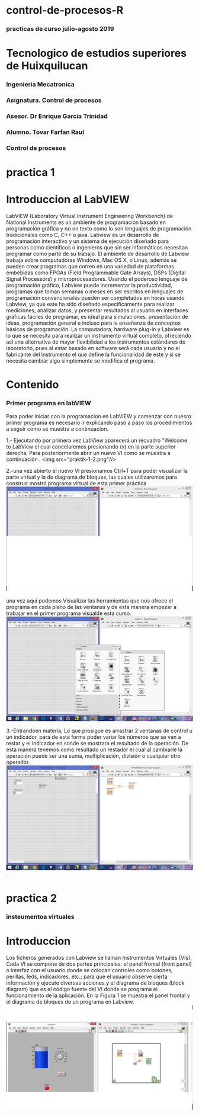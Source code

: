 # control-de-procesos-R
### practicas de curso julio-agosto 2019
# Tecnologico de estudios superiores de Huixquilucan

### Ingenieria Mecatronica 

### Asignatura. Control de procesos 

### Asesor. Dr Enrique Garcia Trinidad 

### Alumno. Tovar Farfan Raul
### Control de procesos 
# practica 1
# Introduccion al LabVIEW 

LabVIEW (Laboratory Virtual Instrument Engineering Workbench) de National Instruments es
un ambiente de programación basado en programación gráfica y no en texto como lo son
lenguajes de programación tradicionales como C, C++ o java. Labview es un desarrollo de
programación interactivo y un sistema de ejecución diseñado para personas como científicos o
ingenieros que sin ser informáticos necesitan programar como parte de su trabajo. El ambiente
de desarrollo de Labview trabaja sobre computadoras Windows, Mac OS X, o Linux, además se
pueden crear programas que corren en una variedad de plataformas embebidas como FPGAs
(Field Programmable Gate Arrays), DSPs (Digital Signal Processors) y microprocesadores.
Usando el poderoso lenguaje de programación gráfico, Labview puede incrementar la
productividad, programas que toman semanas o meses en ser escritos en lenguajes de
programación convencionales pueden ser completados en horas usando Labview, ya que este
ha sido diseñado específicamente para realizar mediciones, analizar datos, y presentar
resultados al usuario en interfaces gráficas fáciles de programar, es ideal para simulaciones,
presentación de ideas, programación general e incluso para la enseñanza de conceptos básicos
de programación.
La computadora, hardware plug-in y Labview es lo que se necesita para realizar un instrumento
virtual completo, ofreciendo así una alternativa de mayor flexibilidad a los instrumentos
estándares de laboratorio, pues al estar basado en software será cada usuario y no el fabricante
del instrumento el que define la funcionalidad de este y si se necesita cambiar algo simplemente
se modifica el programa.


# Contenido
### Primer programa en labVIEW
Para poder iniciar con la programacion en LabVIEW y comenzar con nuesro primer programa es necesario ir explicando paso a paso los procedimientos a seguir como se muestra a continuacion.


1.- Ejecutando por primera vez LabView aparecerá un recuadro "Welcome to LabView el cual cancelaremos presionando (x) en la parte superior derecha, Para posteriormente abrir un nuevo VI como se muestra a continuación .
<img src="praktik-1-2.png"//>

2.-una vez abierto el nuevo VI presionamos Ctrl+T para poder visualizar la parte virtual y la de diagrama de bloques, las cuales utilizaremos para construir mostró programa virtual de esta primer práctica
<img src="praktik-1-3.png"/>

una vez aqui podemos Visualizar las herramientas que nos ofrece el programa en cada plano de las ventanas y de esta manera empezar a trabajar en el primer programa visualde esta curso.
<img src="praktik-1-4.png"/>

3.-Entrandoen materia, Lo que prosigue es arrastrar 2 ventanas de control u un indicador, para de esta forma poder variar los números que se van a restar y el indicador en sonde se mostrara el resultado de la operación.
De esta manera tenemos como resultado un restador el cual al cambiarle la operación puede ser una suma, multiplicación, división o cualquier otro operador.
<img src="praktik-1-5.png"/>.



# practica 2
### insteumentoa virtuales

# Introduccion
Los ficheros generados con Labview se llaman Instrumentos Virtuales (VIs). Cada VI se compone de dos partes principales: el panel frontal (front panel) o interfaz con el usuario donde se colocan controles como botones, perillas, leds, indicadores, etc.; para que el usuario observe cierta información y ejecute diversas acciones y el diagrama de bloques (block diagram) que es el código fuente del VI donde se programa el funcionamiento de la aplicación. En la Figura 1 se muestra el panel frontal y el diagrama de bloques de un programa en Labview.
<img src="praktik-2-1.png"/>
